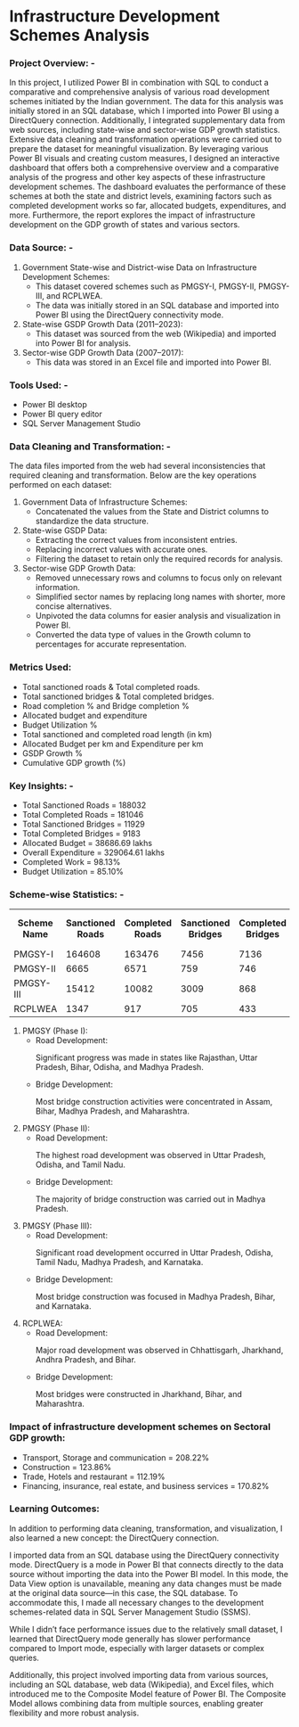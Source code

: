 <h1>Infrastructure Development Schemes Analysis</h1>
<h3>Project Overview: -</h3>
<p>
  In this project, I utilized Power BI in combination with SQL to conduct a comparative and comprehensive analysis of various road development schemes initiated by the Indian government.
The data for this analysis was initially stored in an SQL database, which I imported into Power BI using a DirectQuery connection. Additionally, I integrated supplementary data from web sources, including state-wise and sector-wise GDP growth statistics.
Extensive data cleaning and transformation operations were carried out to prepare the dataset for meaningful visualization. By leveraging various Power BI visuals and creating custom measures, I designed an interactive dashboard that offers both a comprehensive overview and a comparative analysis of the progress and other key aspects of these infrastructure development schemes.
The dashboard evaluates the performance of these schemes at both the state and district levels, examining factors such as completed development works so far, allocated budgets, expenditures, and more. Furthermore, the report explores the impact of infrastructure development on the GDP growth of states and various sectors.
</p>
<h3>Data Source: -</h3>
<ol>
  <li>
    Government State-wise and District-wise Data on Infrastructure Development Schemes:
    <ul>
      <li>This dataset covered schemes such as PMGSY-I, PMGSY-II, PMGSY-III, and RCPLWEA.</li>
      <li>The data was initially stored in an SQL database and imported into Power BI using the DirectQuery connectivity mode.</li>
    </ul>
  </li>
  <li>
    State-wise GSDP Growth Data (2011–2023):
    <ul><li>This dataset was sourced from the web (Wikipedia) and imported into Power BI for analysis.</li></ul>
  </li>
  <li>
    Sector-wise GDP Growth Data (2007–2017):
    <ul><li>This data was stored in an Excel file and imported into Power BI.</li></ul>
  </li>
</ol>
<h3>Tools Used: -</h3>
<ul>
  <li>Power BI desktop</li>
  <li>Power BI query editor</li>
  <li>SQL Server Management Studio</li>
</ul>
<h3>Data Cleaning and Transformation: -</h3>
<p>The data files imported from the web had several inconsistencies that required cleaning and transformation. Below are the key operations performed on each dataset:</p>
<ol>
  <li>
    Government Data of Infrastructure Schemes:
    <ul><li>Concatenated the values from the State and District columns to standardize the data structure.</li></ul>
  </li>
  <li>
    State-wise GSDP Data:
    <ul>
      <li>Extracting the correct values from inconsistent entries.</li>
      <li>Replacing incorrect values with accurate ones.</li>
      <li>Filtering the dataset to retain only the required records for analysis.</li>
    </ul>
  </li>
  <li>
    Sector-wise GDP Growth Data:
    <ul>
      <li>Removed unnecessary rows and columns to focus only on relevant information.</li>
      <li>Simplified sector names by replacing long names with shorter, more concise alternatives.</li>
      <li>Unpivoted the data columns for easier analysis and visualization in Power BI.</li>
      <li>Converted the data type of values in the Growth column to percentages for accurate representation.</li>
    </ul>
  </li>
</ol>
<h3>Metrics Used:</h3>
<ul>
  <li>Total sanctioned roads & Total completed roads.</li>
  <li>Total sanctioned bridges & Total completed bridges.</li>
  <li>Road completion % and Bridge completion %</li>
  <li>Allocated budget and expenditure</li>
  <li>Budget Utilization %</li>
  <li>Total sanctioned and completed road length (in km)</li>
  <li>Allocated Budget per km and Expenditure per km</li>
  <li>GSDP Growth % </li>
  <li>Cumulative GDP growth (%)</li>
</ul>
<h3>Key Insights: -</h3>
<ul>
  <li>Total Sanctioned Roads = 188032</li>
  <li>Total Completed Roads = 181046</li>
  <li>Total Sanctioned Bridges = 11929</li>
  <li>Total Completed Bridges = 9183</li>
  <li>Allocated Budget = 38686.69 lakhs</li>
  <li>Overall Expenditure = 329064.61 lakhs</li>
  <li>Completed Work = 98.13%</li>
  <li>Budget Utilization = 85.10%</li>
</ul>
<h3>Scheme-wise Statistics: -</h3>
<table>
  <tr>
    <th>Scheme Name</th>
    <th>Sanctioned Roads</th>
    <th>Completed Roads</th>
    <th>Sanctioned Bridges</th>
    <th>Completed Bridges</th>
    <th>Total Completed Work</th>
    <th>Budget Utilization</th>
  </tr>
  <tr>
    <td>PMGSY-I</td>
    <td>164608</td>
    <td>163476</td>
    <td>7456</td>
    <td>7136</td>
    <td>99.16%</td>
    <td>94.95%</td>
  </tr>
  <tr>
    <td>PMGSY-II</td>
    <td>6665</td>
    <td>6571</td>
    <td>759</td>
    <td>746</td>
    <td>98.56%</td>
    <td>89.89%</td>
  </tr>
  <tr>
    <td>PMGSY-III</td>
    <td>15412</td>
    <td>10082</td>
    <td>3009</td>
    <td>868</td>
    <td>59.44%</td>
    <td>58.94%</td>
  </tr>
  <tr>
    <td>RCPLWEA</td>
    <td>1347</td>
    <td>917</td>
    <td>705</td>
    <td>433</td>
    <td>65.79%</td>
    <td>68.31%</td>
  </tr>
</table>
<ol>
  <li>
    PMGSY (Phase I):
    <ul>
      <li>
        Road Development:
        <p>Significant progress was made in states like Rajasthan, Uttar Pradesh, Bihar, Odisha, and Madhya Pradesh.</p>
      </li>
      <li>
        Bridge Development:
        <p>Most bridge construction activities were concentrated in Assam, Bihar, Madhya Pradesh, and Maharashtra.</p>
      </li>
    </ul>
  </li>
  <li>
    PMGSY (Phase II):
    <ul>
      <li>
        Road Development:
        <p>The highest road development was observed in Uttar Pradesh, Odisha, and Tamil Nadu.</p>
      </li>
      <li>
        Bridge Development:
        <p>The majority of bridge construction was carried out in Madhya Pradesh.</p>
      </li>
    </ul>
  </li>
  <li>
    PMGSY (Phase III):
    <ul>
      <li>
        Road Development:
        <p>Significant road development occurred in Uttar Pradesh, Odisha, Tamil Nadu, Madhya Pradesh, and Karnataka.</p>
      </li>
      <li>
        Bridge Development:
        <p>Most bridge construction was focused in Madhya Pradesh, Bihar, and Karnataka.</p>
      </li>
    </ul>
  </li>
  <li>
    RCPLWEA:
    <ul>
      <li>
        Road Development:
        <p>Major road development was observed in Chhattisgarh, Jharkhand, Andhra Pradesh, and Bihar.</p>
      </li>
      <li>
        Bridge Development:
        <p>Most bridges were constructed in Jharkhand, Bihar, and Maharashtra.</p>
      </li>
    </ul>
  </li>
</ol>

<h3>Impact of infrastructure development schemes on Sectoral GDP growth:</h3>
<ul>
  <li>Transport, Storage and communication = 208.22%</li>
  <li>Construction = 123.86%</li>
  <li>Trade, Hotels and restaurant = 112.19%</li>
  <li>Financing, insurance, real estate, and business services = 170.82%</li>
</ul>

<h3>Learning Outcomes:</h3>
<p>In addition to performing data cleaning, transformation, and visualization, I also learned a new concept: the DirectQuery connection.</p>
<p>I imported data from an SQL database using the DirectQuery connectivity mode. DirectQuery is a mode in Power BI that connects directly to the data source without importing the data into the Power BI model. In this mode, the Data View option is unavailable, meaning any data changes must be made at the original data source—in this case, the SQL database. To accommodate this, I made all necessary changes to the development schemes-related data in SQL Server Management Studio (SSMS).</p>
<p>While I didn’t face performance issues due to the relatively small dataset, I learned that DirectQuery mode generally has slower performance compared to Import mode, especially with larger datasets or complex queries.</p>
<p>Additionally, this project involved importing data from various sources, including an SQL database, web data (Wikipedia), and Excel files, which introduced me to the Composite Model feature of Power BI. The Composite Model allows combining data from multiple sources, enabling greater flexibility and more robust analysis.</p>













